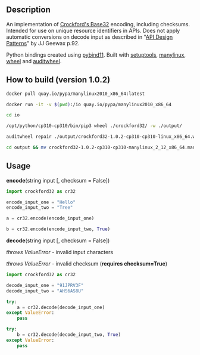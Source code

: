 ## Description 

An implementation of [Crockford's Base32](https://www.crockford.com/base32.html) encoding, including checksums. Intended for use on unique resource identifiers in APIs. Does not apply automatic conversions on decode input as described in "[API Design Patterns](https://www.manning.com/books/api-design-patterns)" by JJ Geewax p.92.

Python bindings created using [pybind11](https://github.com/pybind/pybind11). Built with [setuptools](https://pypi.org/project/setuptools/), [manylinux](https://github.com/pypa/manylinux), [wheel](https://github.com/pypa/wheel) and [auditwheel](https://github.com/pypa/auditwheel).


## How to build (version 1.0.2)

```bash
docker pull quay.io/pypa/manylinux2010_x86_64:latest

docker run -it -v $(pwd):/io quay.io/pypa/manylinux2010_x86_64

cd io 

/opt/python/cp310-cp310/bin/pip3 wheel ./crockford32/ -w ./output/

auditwheel repair ./output/crockford32-1.0.2-cp310-cp310-linux_x86_64.whl -w ./output/s

cd output && mv crockford32-1.0.2-cp310-cp310-manylinux_2_12_x86_64.manylinux2010_x86_64.whl ../crockford32/dist/crockford32-1.0.2-cp310-cp310-manylinux_2_12_x86_64.manylinux2010_x86_64.whl

```

## Usage 

**encode**(string input [, checksum = False])

```python
import crockford32 as cr32

encode_input_one = "Hello"
encode_input_two = "Tree"

a = cr32.encode(encode_input_one)

b = cr32.encode(encode_input_two, True)

```

**decode**(string input [, checksum = False])

*throws ValueError* - invalid input characters

*throws ValueError* - invalid checksum (**requires checksum=True**)

```python
import crockford32 as cr32

decode_input_one = "91JPRV3F"
decode_input_two = "AHS6AS8U"

try:
	a = cr32.decode(decode_input_one)
except ValueError:
	pass    

try:
	b = cr32.decode(decode_input_two, True)
except ValueError:
	pass    

```